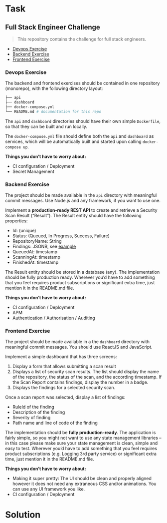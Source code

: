 # Task

## Full Stack Engineer Challenge

> This repository contains the challenge for full stack engineers.

- [Devops Exercise](#devops-exercise)
- [Backend Exercise](#backend-exercise)
- [Frontend Exercise](#frontend-exercise)

### Devops Exercise

The backend and frontend exercises should be contained in one repository (monorepo), with the following directory layout:

```bash
├── api
├── dashboard
├── docker-compose.yml
└── README.md # documentation for this repo
```

The `api` and `dashboard` directories should have their own simple `Dockerfile`, so that they can be built and run locally.

The `docker-compose.yml` file should define both the `api` and `dashboard` as services, which will be automatically built and started upon calling `docker-compose up`.

__Things you don’t have to worry about:__

- CI configuration / Deployment
- Secret Management

### Backend Exercise

The project should be made available in the `api` directory with meaningful commit messages. Use Node.js and any framework, if you want to use one.

Implement a **production-ready REST API** to create and retrieve a Security Scan Result (“Result”). The Result entity should have the following properties:

- Id: (unique)
- Status: (Queued, In Progress, Success, Failure)
- RepositoryName: String
- Findings: JSONB, see [example](example-findings.json)
- QueuedAt: timestamp
- ScanningAt: timestamp
- FinishedAt: timestamp

The Result entity should be stored in a database (any). The implementation should be fully production ready. Wherever you’d have to add something that you feel requires product subscriptions or significant extra time, just mention it in the README.md file.

__Things you don’t have to worry about:__

- CI configuration / Deployment
- APM
- Authentication / Authorisation / Auditing

### Frontend Exercise

The project should be made available in a the `dashboard` directory with meaningful commit messages. You should use ReactJS and JavaScript.

Implement a simple dashboard that has three screens:

1. Display a form that allows submitting a scan result
2. Displays a list of security scan results.
The list should display the name of the repository, the status of the scan, and the according timestamp.
If the Scan Report contains findings, display the number in a badge.
3. Displays the findings for a selected security scan. 

Once a scan report was selected, display a list of findings:

- RuleId of the finding
- Description of the finding
- Severity of finding
- Path name and line of code of the finding

The implementation should be **fully production-ready**. The application is fairly simple, so you might not want to use any state management libraries – in this case please make sure your state management is clean, simple and easy to test. Wherever you’d have to add something that you feel requires product subscriptions (e.g. Logging 3rd party service) or significant extra time, just mention it in the README.md file.

__Things you don’t have to worry about:__

- Making it super pretty: The UI should be clean and properly aligned however it does not
need any extraneous CSS and/or animations. You can use any UI framework you like.
- CI configuration / Deployment


# Solution
